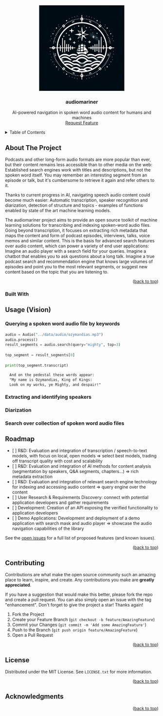 <div id="top"></div>
<!--
*** Thanks for checking out the Best-README-Template. If you have a suggestion
*** that would make this better, please fork the repo and create a pull request
*** or simply open an issue with the tag "enhancement".
*** Don't forget to give the project a star!
*** Thanks again! Now go create something AMAZING! :D
-->



<!-- PROJECT SHIELDS -->
<!--
*** I'm using markdown "reference style" links for readability.
*** Reference links are enclosed in brackets [ ] instead of parentheses ( ).
*** See the bottom of this document for the declaration of the reference variables
*** for contributors-url, forks-url, etc. This is an optional, concise syntax you may use.
*** https://www.markdownguide.org/basic-syntax/#reference-style-links
-->
<!-- [![Contributors][contributors-shield]][contributors-url]
[![Forks][forks-shield]][forks-url]
[![Stargazers][stars-shield]][stars-url]
[![Issues][issues-shield]][issues-url]
[![MIT License][license-shield]][license-url] -->




<!-- PROJECT LOGO -->
<br />
<div align="center">
  <a href="https://github.com/clstaudt/audiomariner">
    <img src="images/logo-big.png" alt="Logo" width="280" height="280">
  </a>

  <h3 align="center">audiomariner</h3>

  <p align="center">
    AI-powered navigation in spoken word audio content for humans and machines
    <!-- <br />
    <a href="https://github.com/clstaudt/audiomariner"><strong>Explore the docs »</strong></a>
    <br /> -->
    <br />
    <!-- <a href="https://github.com/clstaudt/audiomariner">View Demo</a>
    ·
    <a href="https://github.com/clstaudt/audiomariner/issues">Report Bug</a>
    · -->
    <a href="https://github.com/clstaudt/audiomariner/issues">Request Feature</a>
  </p>
</div>



<!-- TABLE OF CONTENTS -->
<details>
  <summary>Table of Contents</summary>
  <ol>
    <li>
      <a href="#about-the-project">About The Project</a>
      <ul>
        <li><a href="#built-with">Built With</a></li>
      </ul>
    </li>
    <li>
      <a href="#getting-started">Getting Started</a>
      <ul>
        <li><a href="#prerequisites">Prerequisites</a></li>
        <li><a href="#installation">Installation</a></li>
      </ul>
    </li>
    <li><a href="#usage">Usage</a></li>
    <li><a href="#roadmap">Roadmap</a></li>
    <li><a href="#contributing">Contributing</a></li>
    <li><a href="#license">License</a></li>
    <li><a href="#contact">Contact</a></li>
    <li><a href="#acknowledgments">Acknowledgments</a></li>
  </ol>
</details>



<!-- ABOUT THE PROJECT -->
## About The Project


Podcasts and other long-form audio formats are more popular than ever, but their content remains less accessible than to other media on the web: Established search engines work with titles and descriptions, but not the spoken word itself. You may remember an interesting segment from an episode or talk, but it's cumbersome to retrieve it again and refer others to it. 

Thanks to current progress in AI, navigating speech audio content could become much easier: Automatic transcription, speaker recognition and diarization, detection of structure and topics - examples of functions enabled by state of the art machine learning models.

The audiomariner project aims to provide an open source toolkit of machine learning solutions for transcribing and indexing spoken-word audio files. Going beyond transcription, it focuses on extracting rich metadata that maps the content and form of podcast episodes, interviews, talks, voice memos and similar content. This is the basis for advanced search features over audio content, which can power a variety of end user applications: Imagine an audio player with a search field for your queries. Imagine a chatbot that enables you to ask questions about a long talk. Imagine a true podcast search and recommendation engine that knows large volumes of episodes and point you to the most relevant segments, or suggest new content based on the topic that you are listening to.

<p align="right">(<a href="#top">back to top</a>)</p>



### Built With

<!-- 
This section should list any major frameworks/libraries used to bootstrap your project. Leave any add-ons/plugins for the acknowledgements section. Here are a few examples.

* [![Next][Next.js]][Next-url]
* [![React][React.js]][React-url]
* [![Vue][Vue.js]][Vue-url]
* [![Angular][Angular.io]][Angular-url]
* [![Svelte][Svelte.dev]][Svelte-url]
* [![Laravel][Laravel.com]][Laravel-url]
* [![Bootstrap][Bootstrap.com]][Bootstrap-url]
* [![JQuery][JQuery.com]][JQuery-url]

<p align="right">(<a href="#top">back to top</a>)</p> -->



<!-- GETTING STARTED -->
<!-- ## Getting Started

This is an example of how you may give instructions on setting up your project locally.
To get a local copy up and running follow these simple example steps.

### Prerequisites

This is an example of how to list things you need to use the software and how to install them.
* npm
  ```sh
  npm install npm@latest -g
  ```

### Installation

_Below is an example of how you can instruct your audience on installing and setting up your app. This template doesn't rely on any external dependencies or services._

1. Get a free API Key at [https://example.com](https://example.com)
2. Clone the repo
   ```sh
   git clone https://github.com/your_username_/Project-Name.git
   ```
3. Install NPM packages
   ```sh
   npm install
   ```
4. Enter your API in `config.js`
   ```js
   const API_KEY = 'ENTER YOUR API';
   ```

<p align="right">(<a href="#top">back to top</a>)</p>



<!-- USAGE EXAMPLES -->
 ## Usage (Vision)

### Querying a spoken word audio file by keywords

```python
audio = Audio("../data/audio/ozymandias.mp3")
audio.process()
result_segments = audio.search(query="mighty", top=3)

top_segment = result_segments[0]

print(top_segment.transcript)
```

```
  And on the pedestal these words appear:
  "My name is Ozymandias, King of Kings:
  Look on my works, ye Mighty, and despair!"
```

### Extracting and identifying speakers


### Diarization

### Search over collection of spoken word audio files

<!--
Use this space to show useful examples of how a project can be used. Additional screenshots, code examples and demos work well in this space. You may also link to more resources.

_For more examples, please refer to the [Documentation](https://example.com)_

<p align="right">(<a href="#top">back to top</a>)</p>
 -->


<!-- ROADMAP -->
## Roadmap

- [ ] R&D: Evaluation and integration of transcription / speech-to-text models, with focus on local, open models => select best models, trading off transcript quality with cost and scalability
- [ ]  R&D: Evaluation and integration of AI methods for content analysis (segmentation by speakers, Q&A segments, chapters...) => rich metadata extraction
- [ ] R&D: Evaluation and integration of relevant search engine technology for indexing and accessing audio content => query engine over the content
- [ ] User Research & Requirements Discovery: connect with potential application developers and gather requirements 
- [ ] Development: Creation of an API exposing the verified functionality to application developers
- [ ] Demo Applications: Development and deployment of a demo application with search mask and audio player => showcase the audio navigation capabilities of the library

See the [open issues](https://github.com/clstaudt/audiomariner/issues) for a full list of proposed features (and known issues).

<p align="right">(<a href="#top">back to top</a>)</p>



<!-- CONTRIBUTING -->
## Contributing

Contributions are what make the open source community such an amazing place to learn, inspire, and create. Any contributions you make are **greatly appreciated**.

If you have a suggestion that would make this better, please fork the repo and create a pull request. You can also simply open an issue with the tag "enhancement".
Don't forget to give the project a star! Thanks again!

1. Fork the Project
2. Create your Feature Branch (`git checkout -b feature/AmazingFeature`)
3. Commit your Changes (`git commit -m 'Add some AmazingFeature'`)
4. Push to the Branch (`git push origin feature/AmazingFeature`)
5. Open a Pull Request

<p align="right">(<a href="#top">back to top</a>)</p>



<!-- LICENSE -->
## License

Distributed under the MIT License. See `LICENSE.txt` for more information.

<p align="right">(<a href="#top">back to top</a>)</p>



<!-- CONTACT -->
<!-- ## Contact

Your Name - [@your_twitter](https://twitter.com/your_username) - email@example.com

Project Link: [https://github.com/your_username/repo_name](https://github.com/your_username/repo_name)

<p align="right">(<a href="#top">back to top</a>)</p>
 -->


<!-- ACKNOWLEDGMENTS -->
## Acknowledgments

<!-- Use this space to list resources you find helpful and would like to give credit to. I've included a few of my favorites to kick things off!

* [Choose an Open Source License](https://choosealicense.com)
* [GitHub Emoji Cheat Sheet](https://www.webpagefx.com/tools/emoji-cheat-sheet)
* [Malven's Flexbox Cheatsheet](https://flexbox.malven.co/)
* [Malven's Grid Cheatsheet](https://grid.malven.co/)
* [Img Shields](https://shields.io)
* [GitHub Pages](https://pages.github.com)
* [Font Awesome](https://fontawesome.com)
* [React Icons](https://react-icons.github.io/react-icons/search) -->

<p align="right">(<a href="#top">back to top</a>)</p>



<!-- MARKDOWN LINKS & IMAGES -->
<!-- https://www.markdownguide.org/basic-syntax/#reference-style-links -->
[contributors-shield]: https://img.shields.io/github/contributors/clstaudt/audiomariner.svg?style=for-the-badge
[contributors-url]: https://github.com/clstaudt/audiomariner/graphs/contributors
[forks-shield]: https://img.shields.io/github/forks/clstaudt/audiomariner.svg?style=for-the-badge
[forks-url]: https://github.com/clstaudt/audiomariner/network/members
[stars-shield]: https://img.shields.io/github/stars/clstaudt/audiomariner.svg?style=for-the-badge
[stars-url]: https://github.com/clstaudt/audiomariner/stargazers
[issues-shield]: https://img.shields.io/github/issues/clstaudt/audiomariner.svg?style=for-the-badge
[issues-url]: https://github.com/clstaudt/audiomariner/issues
[license-shield]: https://img.shields.io/github/license/clstaudt/audiomariner.svg?style=for-the-badge
[license-url]: https://github.com/clstaudt/audiomariner/blob/master/LICENSE.txt
[linkedin-shield]: https://img.shields.io/badge/-LinkedIn-black.svg?style=for-the-badge&logo=linkedin&colorB=555
[linkedin-url]: https://linkedin.com/in/othneildrew
[product-screenshot]: images/screenshot.png
[Next.js]: https://img.shields.io/badge/next.js-000000?style=for-the-badge&logo=nextdotjs&logoColor=white
[Next-url]: https://nextjs.org/
[React.js]: https://img.shields.io/badge/React-20232A?style=for-the-badge&logo=react&logoColor=61DAFB
[React-url]: https://reactjs.org/
[Vue.js]: https://img.shields.io/badge/Vue.js-35495E?style=for-the-badge&logo=vuedotjs&logoColor=4FC08D
[Vue-url]: https://vuejs.org/
[Angular.io]: https://img.shields.io/badge/Angular-DD0031?style=for-the-badge&logo=angular&logoColor=white
[Angular-url]: https://angular.io/
[Svelte.dev]: https://img.shields.io/badge/Svelte-4A4A55?style=for-the-badge&logo=svelte&logoColor=FF3E00
[Svelte-url]: https://svelte.dev/
[Laravel.com]: https://img.shields.io/badge/Laravel-FF2D20?style=for-the-badge&logo=laravel&logoColor=white
[Laravel-url]: https://laravel.com
[Bootstrap.com]: https://img.shields.io/badge/Bootstrap-563D7C?style=for-the-badge&logo=bootstrap&logoColor=white
[Bootstrap-url]: https://getbootstrap.com
[JQuery.com]: https://img.shields.io/badge/jQuery-0769AD?style=for-the-badge&logo=jquery&logoColor=white
[JQuery-url]: https://jquery.com 